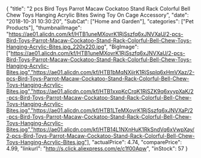 {
	"title": "2 pcs Bird Toys Parrot Macaw Cockatoo Stand Rack Colorful Bell Chew Toys Hanging Acrylic Bites Swing Toy On Cage Accessory",
	"date": "2018-10-31 10:30:20",
	"SubCat": ["Home and Garden"],
	"categories": ["Pet Products"],
	"thumbnailImage": "https://ae01.alicdn.com/kf/HTB1uneMXovrK1RjSszfq6xJNVXaU/2-pcs-Bird-Toys-Parrot-Macaw-Cockatoo-Stand-Rack-Colorful-Bell-Chew-Toys-Hanging-Acrylic-Bites.jpg_220x220.jpg",
	"BigImage": ["https://ae01.alicdn.com/kf/HTB1uneMXovrK1RjSszfq6xJNVXaU/2-pcs-Bird-Toys-Parrot-Macaw-Cockatoo-Stand-Rack-Colorful-Bell-Chew-Toys-Hanging-Acrylic-Bites.jpg","https://ae01.alicdn.com/kf/HTB1bMqNXijrK1RjSsplq6xHmVXaz/2-pcs-Bird-Toys-Parrot-Macaw-Cockatoo-Stand-Rack-Colorful-Bell-Chew-Toys-Hanging-Acrylic-Bites.jpg","https://ae01.alicdn.com/kf/HTB1xxpKcCrqK1RjSZK9q6xyypXaK/2-pcs-Bird-Toys-Parrot-Macaw-Cockatoo-Stand-Rack-Colorful-Bell-Chew-Toys-Hanging-Acrylic-Bites.jpg","https://ae01.alicdn.com/kf/HTB1LTeMXovrK1RjSszfq6xJNVXaP/2-pcs-Bird-Toys-Parrot-Macaw-Cockatoo-Stand-Rack-Colorful-Bell-Chew-Toys-Hanging-Acrylic-Bites.jpg","https://ae01.alicdn.com/kf/HTB14L1NXnHuK1RkSndVq6xVwpXay/2-pcs-Bird-Toys-Parrot-Macaw-Cockatoo-Stand-Rack-Colorful-Bell-Chew-Toys-Hanging-Acrylic-Bites.jpg"],
	"actualPrice": 4.74,
	"comparePrice": 4.99,
	"linkurl": "http://s.click.aliexpress.com/e/c1f00Apw",
	"inStock": 57
}
